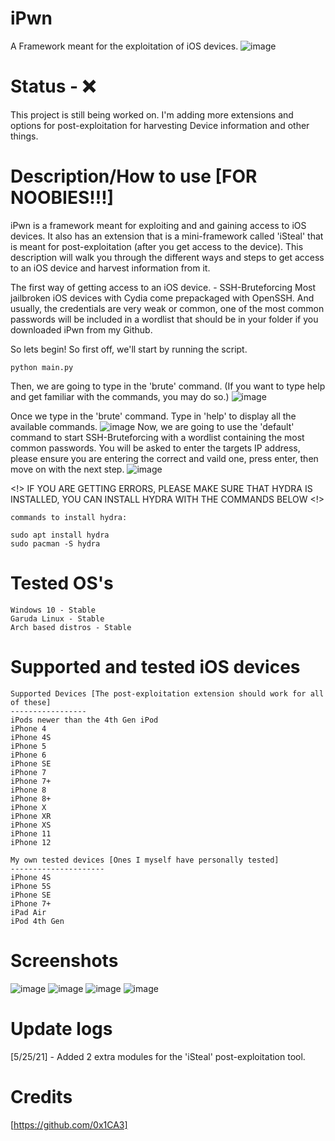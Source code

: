 # iPwn
A Framework meant for the exploitation of iOS devices.
![image](https://user-images.githubusercontent.com/78043996/119547132-ba00ee80-bd62-11eb-989a-1b9522ca6bd4.png)

# Status - ❌
This project is still being worked on. I'm adding more extensions and options for post-exploitation for harvesting Device information and other things.

# Description/How to use [FOR NOOBIES!!!]
iPwn is a framework meant for exploiting and and gaining access to iOS devices. It also has an extension that is a mini-framework called 'iSteal' that is meant for post-exploitation (after you get access to the device). This description will walk you through the different ways and steps to get access to an iOS device and harvest information from it.

The first way of getting access to an iOS device. - SSH-Bruteforcing
Most jailbroken iOS devices with Cydia come prepackaged with OpenSSH. And usually, the credentials are very weak or common, one of the most common passwords will be included in a wordlist that should be in your folder if you downloaded iPwn from my Github.

So lets begin! So first off, we'll start by running the script.
```
python main.py
```
Then, we are going to type in the 'brute' command. (If you want to type help and get familiar with the commands, you may do so.)
![image](https://user-images.githubusercontent.com/78043996/119564117-67313200-bd76-11eb-9acd-e80b952f138d.png)

Once we type in the 'brute' command. Type in 'help' to display all the available commands.
![image](https://user-images.githubusercontent.com/78043996/119564260-95167680-bd76-11eb-8adb-122e9455d47d.png)
Now, we are going to use the 'default' command to start SSH-Bruteforcing with a wordlist containing the most common passwords.
You will be asked to enter the targets IP address, please ensure you are entering the correct and vaild one, press enter, then move on with the next step.
![image](https://user-images.githubusercontent.com/78043996/119564509-deff5c80-bd76-11eb-9df7-a58df14cb08e.png)

<!> IF YOU ARE GETTING ERRORS, PLEASE MAKE SURE THAT HYDRA IS INSTALLED, YOU CAN INSTALL HYDRA WITH THE COMMANDS BELOW <!>
```
commands to install hydra:

sudo apt install hydra
sudo pacman -S hydra
```
# Tested OS's
```
Windows 10 - Stable
Garuda Linux - Stable
Arch based distros - Stable
```

# Supported and tested iOS devices
```
Supported Devices [The post-exploitation extension should work for all of these]
-----------------
iPods newer than the 4th Gen iPod
iPhone 4
iPhone 4S
iPhone 5
iPhone 6
iPhone SE
iPhone 7
iPhone 7+
iPhone 8
iPhone 8+
iPhone X
iPhone XR
iPhone XS
iPhone 11
iPhone 12

My own tested devices [Ones I myself have personally tested]
---------------------
iPhone 4S
iPhone 5S
iPhone SE
iPhone 7+
iPad Air
iPod 4th Gen
```

# Screenshots
![image](https://user-images.githubusercontent.com/78043996/119547477-2845b100-bd63-11eb-96bb-f01106e833b6.png)
![image](https://user-images.githubusercontent.com/78043996/119548701-7909d980-bd64-11eb-9adf-774cc787586e.png)
![image](https://user-images.githubusercontent.com/78043996/119549700-7f4c8580-bd65-11eb-8131-0f261883df45.png)
![image](https://user-images.githubusercontent.com/78043996/119549828-a3a86200-bd65-11eb-831e-5de71ea65323.png)

# Update logs
[5/25/21] - Added 2 extra modules for the 'iSteal' post-exploitation tool.

# Credits
[https://github.com/0x1CA3]
